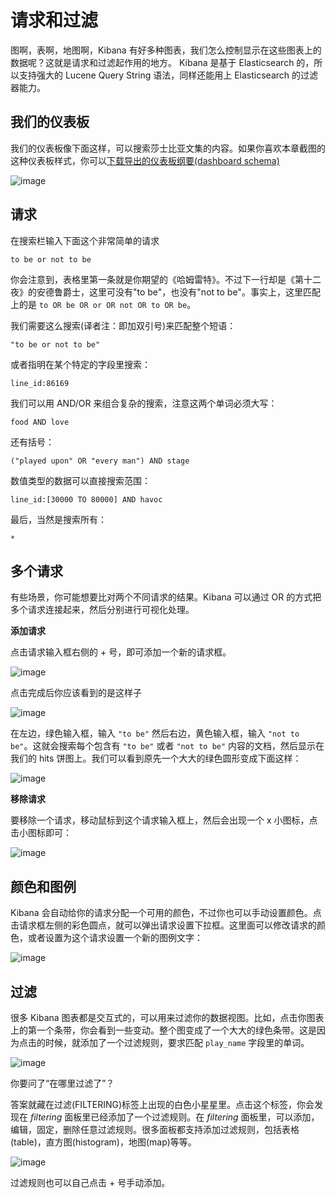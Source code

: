 # 请求和过滤

图啊，表啊，地图啊，Kibana 有好多种图表，我们怎么控制显示在这些图表上的数据呢？这就是请求和过滤起作用的地方。 Kibana 是基于 Elasticsearch 的，所以支持强大的 Lucene Query String 语法，同样还能用上 Elasticsearch 的过滤器能力。

## 我们的仪表板

我们的仪表板像下面这样，可以搜索莎士比亚文集的内容。如果你喜欢本章截图的这种仪表板样式，你可以[下载导出的仪表板纲要(dashboard schema)](http://www.elasticsearch.org/guide/en/kibana/3.0/snippets/plays.json)

![image](http://www.elasticsearch.org/guide/en/kibana/3.0/tutorials/queries_filters/plays.png)

## 请求

在搜索栏输入下面这个非常简单的请求

```
to be or not to be
```

你会注意到，表格里第一条就是你期望的《哈姆雷特》。不过下一行却是《第十二夜》的安德鲁爵士，这里可没有"to be"，也没有"not to be"。事实上，这里匹配上的是 `to OR be OR or OR not OR to OR be`。

我们需要这么搜索(译者注：即加双引号)来匹配整个短语：

```
"to be or not to be"
```

或者指明在某个特定的字段里搜索：

```
line_id:86169
```

我们可以用 AND/OR 来组合复杂的搜索，注意这两个单词必须大写：

```
food AND love
```

还有括号：

```
("played upon" OR "every man") AND stage
```

数值类型的数据可以直接搜索范围：

```
line_id:[30000 TO 80000] AND havoc
```

最后，当然是搜索所有：

```
*
```

## 多个请求

有些场景，你可能想要比对两个不同请求的结果。Kibana 可以通过 OR 的方式把多个请求连接起来，然后分别进行可视化处理。

**添加请求**

点击请求输入框右侧的 + 号，即可添加一个新的请求框。

![image](http://www.elasticsearch.org/guide/en/kibana/3.0/tutorials/queries_filters/Addquery.png)

点击完成后你应该看到的是这样子

![image](http://www.elasticsearch.org/guide/en/kibana/3.0/tutorials/queries_filters/split.png)

在左边，绿色输入框，输入 `"to be"` 然后右边，黄色输入框，输入 `"not to be"`。这就会搜索每个包含有 `"to be"` 或者 `"not to be"` 内容的文档，然后显示在我们的 hits 饼图上。我们可以看到原先一个大大的绿色圆形变成下面这样：

![image](http://www.elasticsearch.org/guide/en/kibana/3.0/tutorials/queries_filters/pieslice.png)

**移除请求**

要移除一个请求，移动鼠标到这个请求输入框上，然后会出现一个 x 小图标，点击小图标即可：

![image](http://www.elasticsearch.org/guide/en/kibana/3.0/tutorials/queries_filters/remove.png)

## 颜色和图例

Kibana 会自动给你的请求分配一个可用的颜色，不过你也可以手动设置颜色。点击请求框左侧的彩色圆点，就可以弹出请求设置下拉框。这里面可以修改请求的颜色，或者设置为这个请求设置一个新的图例文字：

![image](http://www.elasticsearch.org/guide/en/kibana/3.0/tutorials/queries_filters/settings.png)

## 过滤

很多 Kibana 图表都是交互式的，可以用来过滤你的数据视图。比如，点击你图表上的第一个条带，你会看到一些变动。整个图变成了一个大大的绿色条带。这是因为点击的时候，就添加了一个过滤规则，要求匹配 `play_name` 字段里的单词。

![image](http://www.elasticsearch.org/guide/en/kibana/3.0/tutorials/queries_filters/comedyoferrors.png)

你要问了“在哪里过滤了”？

答案就藏在过滤(FILTERING)标签上出现的白色小星星里。点击这个标签，你会发现在 *filtering* 面板里已经添加了一个过滤规则。在 *filtering* 面板里，可以添加，编辑，固定，删除任意过滤规则。很多面板都支持添加过滤规则，包括表格(table)，直方图(histogram)，地图(map)等等。

![image](http://www.elasticsearch.org/guide/en/kibana/3.0/tutorials/queries_filters/filteradded.png)

过滤规则也可以自己点击 + 号手动添加。

